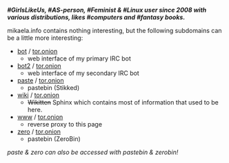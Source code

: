 <!DOCTYPE html>
<html>
<head>
<meta charset="UTF-8" />
<!-- <meta http-equiv="refresh" content="60" /> -->
<!-- <meta name="description" content="" /> -->
<meta name="author" content="Mikaela Suomalainen" />
<link rel="canonical" href="http://mikaela.info/index.html">
<title>Mikaela Suomalainen</title>
<link rel="stylesheet" type="text/css" href="css.css" />
</head>
<body>

***#GirlsLikeUs, #AS-person, #Feminist & #Linux user since 2008 with
various distributions, likes #computers and #fantasy books.***

mikaela.info contains nothing interesting, but the following subdomains can
be a little more interesting:

* [bot](https://bot.mikaela.info) / [tor.onion](http://mjltqllkii2pbosu.onion)
    * web interface of my primary IRC bot
* [bot2](https://bot2.mikaela.info) / [tor.onion](http://l3kyuvv3ezxzguld.onion)
    * web interface of my secondary IRC bot
* [paste](https://paste.mikaela.info) / [tor.onion](http://7oup7vkdk4cecwnr.onion)
    * pastebin (Stikked)
* [wiki](https://wiki.mikaela.info) / [tor.onion](http://np32q5bveyvuv4fv.onion)
    * ~~Wikitten~~ Sphinx which contains most of information that used to
      be here.
* [www](https://www.mikaela.info/) / [tor.onion](http://x25kqpwrh6ztytlw.onion)
    * reverse proxy to this page
* [zero](https://zero.mikaela.info) / [tor.onion](http://vjplyzqvgu4vw6ll.onion)
    * pastebin (ZeroBin)

*paste & zero can also be accessed with pastebin & zerobin!*
</body>
</html>
